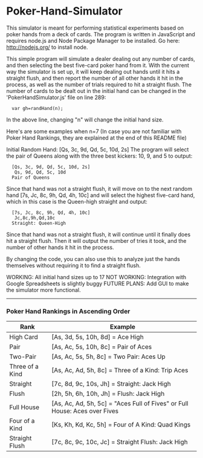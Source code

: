 # Poker-Hand-Simulator

This simulator is meant for performing statistical experiments based on poker hands from a deck of cards.
The program is written in JavaScript and requires node.js and Node Package Manager to be installed. Go here: http://nodejs.org/ to install node.


This simple program will simulate a dealer dealing out any number of cards, and then selecting the best five-card poker hand from it. 
With the current way the simulator is set up, it will keep dealing out hands until it hits a straight flush, and then report the number of all other hands it hit in the process, as well as the number of trials required to hit a straight flush.
 The number of cards to be dealt out in the initial hand can be changed in the 'PokerHandSimulator.js' file on line 289:
```
  var gh=randHand(n);
```

In the above line, changing "n" will change the initial hand size.

Here's are some examples when n=7 (In case you are not familiar with Poker Hand Rankings, they are explained at the end of this README file)

Initial Random Hand: [Qs, 3c, 9d, Qd, 5c, 10d, 2s]
The program will select the pair of Queens along with the three best kickers: 10, 9, and 5 to output:
```
  [Qs, 3c, 9d, Qd, 5c, 10d, 2s]
   Qs, 9d, Qd, 5c, 10d
  Pair of Queens
```
Since that hand was not a straight flush, it will move on to the next random hand [7s, Jc, 8c, 9h, Qd, 4h, 10c]
and will select the highest five-card hand, which in this case is the Queen-high straight and output:
```
  [7s, Jc, 8c, 9h, Qd, 4h, 10c]
   Jc,8c,9h,Qd,10c
  Straight: Queen-High
```
Since that hand was not a straight flush, it will continue until it finally does hit a straight flush. Then it will output the number of tries it took, and the number of other hands it hit in the process.

By changing the code, you can also use this to analyze just the hands themselves without requiring it to find a straight flush.

WORKING:
  All initial hand sizes up to 17
NOT WORKING:
  Integration with Google Spreadsheets is slightly buggy
FUTURE PLANS:
  Add GUI to make the simulator more functional.

----------------------------------------------------------------------------------------------------------------------------
<h3> Poker Hand Rankings in Ascending Order </h3>

| Rank | Example |
|------|---------|
|High Card| [As, 3d, 5s, 10h, 8d] = Ace High|
|Pair| [As, Ac, 5s, 10h, 8c] = Pair of Aces|
|Two-Pair| [As, Ac, 5s, 5h, 8c] = Two Pair: Aces Up|
|Three of a Kind| [As, Ac, Ad, 5h, 8c] = Three of a Kind: Trip Aces|
|Straight| [7c, 8d, 9c, 10s, Jh] = Straight: Jack High|
|Flush| [2h, 5h, 6h, 10h, Jh] = Flush: Jack High|
|Full House| [As, Ac, Ad, 5h, 5c] = "Aces Full of Fives" or Full House: Aces over Fives|
|Four of a Kind| [Ks, Kh, Kd, Kc, 5h] = Four of A Kind: Quad Kings|
|Straight Flush| [7c, 8c, 9c, 10c, Jc] = Straight Flush: Jack High|






